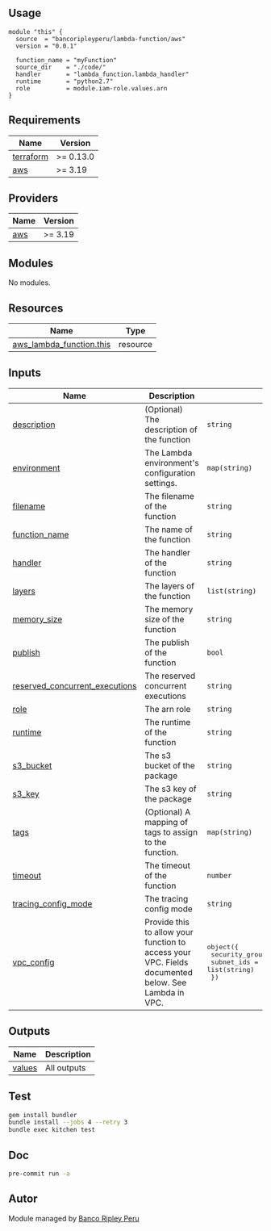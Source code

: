 ## Usage

```hcl
module "this" {
  source  = "bancoripleyperu/lambda-function/aws"
  version = "0.0.1"

  function_name = "myFunction"
  source_dir    = "./code/"
  handler       = "lambda_function.lambda_handler"
  runtime       = "python2.7"
  role          = module.iam-role.values.arn
}
```

<!-- BEGINNING OF PRE-COMMIT-TERRAFORM DOCS HOOK -->
## Requirements

| Name | Version |
|------|---------|
| <a name="requirement_terraform"></a> [terraform](#requirement\_terraform) | >= 0.13.0 |
| <a name="requirement_aws"></a> [aws](#requirement\_aws) | >= 3.19 |

## Providers

| Name | Version |
|------|---------|
| <a name="provider_aws"></a> [aws](#provider\_aws) | >= 3.19 |

## Modules

No modules.

## Resources

| Name | Type |
|------|------|
| [aws_lambda_function.this](https://registry.terraform.io/providers/hashicorp/aws/latest/docs/resources/lambda_function) | resource |

## Inputs

| Name | Description | Type | Default | Required |
|------|-------------|------|---------|:--------:|
| <a name="input_description"></a> [description](#input\_description) | (Optional) The description of the function | `string` | `null` | no |
| <a name="input_environment"></a> [environment](#input\_environment) | The Lambda environment's configuration settings. | `map(string)` | `null` | no |
| <a name="input_filename"></a> [filename](#input\_filename) | The filename of the function | `string` | `null` | no |
| <a name="input_function_name"></a> [function\_name](#input\_function\_name) | The name of the function | `string` | n/a | yes |
| <a name="input_handler"></a> [handler](#input\_handler) | The handler of the function | `string` | n/a | yes |
| <a name="input_layers"></a> [layers](#input\_layers) | The layers of the function | `list(string)` | `[]` | no |
| <a name="input_memory_size"></a> [memory\_size](#input\_memory\_size) | The memory size of the function | `string` | `"128"` | no |
| <a name="input_publish"></a> [publish](#input\_publish) | The publish of the function | `bool` | `false` | no |
| <a name="input_reserved_concurrent_executions"></a> [reserved\_concurrent\_executions](#input\_reserved\_concurrent\_executions) | The reserved concurrent executions | `string` | `null` | no |
| <a name="input_role"></a> [role](#input\_role) | The arn role | `string` | `null` | no |
| <a name="input_runtime"></a> [runtime](#input\_runtime) | The runtime of the function | `string` | n/a | yes |
| <a name="input_s3_bucket"></a> [s3\_bucket](#input\_s3\_bucket) | The s3 bucket of the package | `string` | `null` | no |
| <a name="input_s3_key"></a> [s3\_key](#input\_s3\_key) | The s3 key of the package | `string` | `null` | no |
| <a name="input_tags"></a> [tags](#input\_tags) | (Optional) A mapping of tags to assign to the function. | `map(string)` | `{}` | no |
| <a name="input_timeout"></a> [timeout](#input\_timeout) | The timeout of the function | `number` | `3` | no |
| <a name="input_tracing_config_mode"></a> [tracing\_config\_mode](#input\_tracing\_config\_mode) | The tracing config mode | `string` | `"PassThrough"` | no |
| <a name="input_vpc_config"></a> [vpc\_config](#input\_vpc\_config) | Provide this to allow your function to access your VPC. Fields documented below. See Lambda in VPC. | <pre>object({<br>    security_group_ids = list(string)<br>    subnet_ids         = list(string)<br>  })</pre> | `null` | no |

## Outputs

| Name | Description |
|------|-------------|
| <a name="output_values"></a> [values](#output\_values) | All outputs |
<!-- END OF PRE-COMMIT-TERRAFORM DOCS HOOK -->

## Test

```sh
gem install bundler
bundle install --jobs 4 --retry 3
bundle exec kitchen test
```

## Doc

```sh
pre-commit run -a
```

## Autor
 
Module managed by [Banco Ripley Peru](https://ripley.com.pe)